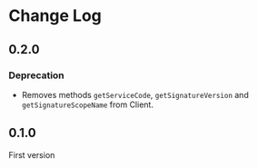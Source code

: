 # Change Log

## 0.2.0

### Deprecation

- Removes methods `getServiceCode`, `getSignatureVersion` and `getSignatureScopeName` from Client.

## 0.1.0

First version
